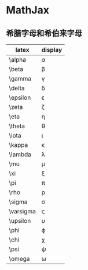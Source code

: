 <script type="text/javascript" async src="https://cdn.mathjax.org/mathjax/latest/MathJax.js?config=TeX-MML-AM_CHTML"></script>

# MathJax

## 希腊字母和希伯来字母

|latex|display|
|---|---|
|\alpha|α|
|\beta|β|
|\gamma|γ|
|\delta|δ|
|\epsilon|ϵ|
|\zeta|ζ|
|\eta|η|
|\theta|θ|
|\iota|ι|
|\kappa|κ|
|\lambda|λ|
|\mu|μ|
|\xi|ξ|
|\pi|π|
|\rho|ρ|
|\sigma|σ|
|\varsigma|ς|
|\upsilon|υ|
|\phi|ϕ|
|\chi|χ|
|\psi|ψ|
|\omega|ω|

